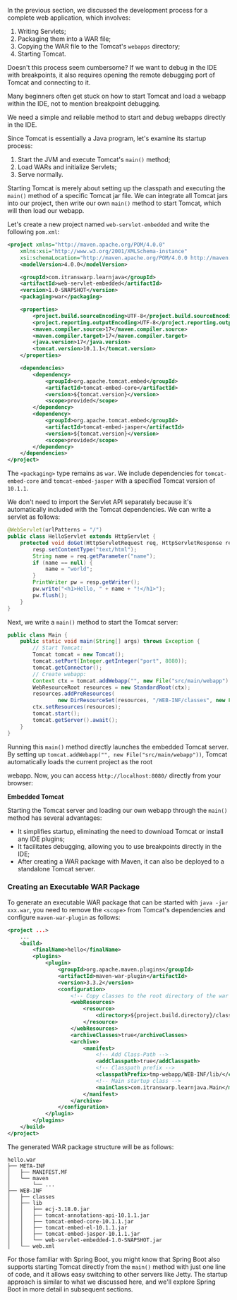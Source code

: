 In the previous section, we discussed the development process for a complete web application, which involves:

1. Writing Servlets;
2. Packaging them into a WAR file;
3. Copying the WAR file to the Tomcat's `webapps` directory;
4. Starting Tomcat.

Doesn't this process seem cumbersome? If we want to debug in the IDE with breakpoints, it also requires opening the remote debugging port of Tomcat and connecting to it.

Many beginners often get stuck on how to start Tomcat and load a webapp within the IDE, not to mention breakpoint debugging.

We need a simple and reliable method to start and debug webapps directly in the IDE.

Since Tomcat is essentially a Java program, let's examine its startup process:

1. Start the JVM and execute Tomcat's `main()` method;
2. Load WARs and initialize Servlets;
3. Serve normally.

Starting Tomcat is merely about setting up the classpath and executing the `main()` method of a specific Tomcat jar file. We can integrate all Tomcat jars into our project, then write our own `main()` method to start Tomcat, which will then load our webapp.

Let's create a new project named `web-servlet-embedded` and write the following `pom.xml`:

```xml
<project xmlns="http://maven.apache.org/POM/4.0.0"
    xmlns:xsi="http://www.w3.org/2001/XMLSchema-instance"
    xsi:schemaLocation="http://maven.apache.org/POM/4.0.0 http://maven.apache.org/xsd/maven-4.0.0.xsd">
    <modelVersion>4.0.0</modelVersion>

    <groupId>com.itranswarp.learnjava</groupId>
    <artifactId>web-servlet-embedded</artifactId>
    <version>1.0-SNAPSHOT</version>
    <packaging>war</packaging>

    <properties>
        <project.build.sourceEncoding>UTF-8</project.build.sourceEncoding>
        <project.reporting.outputEncoding>UTF-8</project.reporting.outputEncoding>
        <maven.compiler.source>17</maven.compiler.source>
        <maven.compiler.target>17</maven.compiler.target>
        <java.version>17</java.version>
        <tomcat.version>10.1.1</tomcat.version>
    </properties>

    <dependencies>
        <dependency>
            <groupId>org.apache.tomcat.embed</groupId>
            <artifactId>tomcat-embed-core</artifactId>
            <version>${tomcat.version}</version>
            <scope>provided</scope>
        </dependency>
        <dependency>
            <groupId>org.apache.tomcat.embed</groupId>
            <artifactId>tomcat-embed-jasper</artifactId>
            <version>${tomcat.version}</version>
            <scope>provided</scope>
        </dependency>
    </dependencies>
</project>
```

The `<packaging>` type remains as `war`. We include dependencies for `tomcat-embed-core` and `tomcat-embed-jasper` with a specified Tomcat version of `10.1.1`.

We don't need to import the Servlet API separately because it's automatically included with the Tomcat dependencies. We can write a servlet as follows:

```java
@WebServlet(urlPatterns = "/")
public class HelloServlet extends HttpServlet {
    protected void doGet(HttpServletRequest req, HttpServletResponse resp) throws ServletException, IOException {
        resp.setContentType("text/html");
        String name = req.getParameter("name");
        if (name == null) {
            name = "world";
        }
        PrintWriter pw = resp.getWriter();
        pw.write("<h1>Hello, " + name + "!</h1>");
        pw.flush();
    }
}
```

Next, we write a `main()` method to start the Tomcat server:

```java
public class Main {
    public static void main(String[] args) throws Exception {
        // Start Tomcat:
        Tomcat tomcat = new Tomcat();
        tomcat.setPort(Integer.getInteger("port", 8080));
        tomcat.getConnector();
        // Create webapp:
        Context ctx = tomcat.addWebapp("", new File("src/main/webapp").getAbsolutePath());
        WebResourceRoot resources = new StandardRoot(ctx);
        resources.addPreResources(
                new DirResourceSet(resources, "/WEB-INF/classes", new File("target/classes").getAbsolutePath(), "/"));
        ctx.setResources(resources);
        tomcat.start();
        tomcat.getServer().await();
    }
}
```

Running this `main()` method directly launches the embedded Tomcat server. By setting up `tomcat.addWebapp("", new File("src/main/webapp"))`, Tomcat automatically loads the current project as the root

 webapp. Now, you can access `http://localhost:8080/` directly from your browser:

**Embedded Tomcat**

Starting the Tomcat server and loading our own webapp through the `main()` method has several advantages:

- It simplifies startup, eliminating the need to download Tomcat or install any IDE plugins;
- It facilitates debugging, allowing you to use breakpoints directly in the IDE;
- After creating a WAR package with Maven, it can also be deployed to a standalone Tomcat server.

### Creating an Executable WAR Package

To generate an executable WAR package that can be started with `java -jar xxx.war`, you need to remove the `<scope>` from Tomcat's dependencies and configure `maven-war-plugin` as follows:

```xml
<project ...>
    ...
    <build>
        <finalName>hello</finalName>
        <plugins>
            <plugin>
                <groupId>org.apache.maven.plugins</groupId>
                <artifactId>maven-war-plugin</artifactId>
                <version>3.3.2</version>
                <configuration>
                    <!-- Copy classes to the root directory of the war package -->
                    <webResources>
                        <resource>
                            <directory>${project.build.directory}/classes</directory>
                        </resource>
                    </webResources>
                    <archiveClasses>true</archiveClasses>
                    <archive>
                        <manifest>
                            <!-- Add Class-Path -->
                            <addClasspath>true</addClasspath>
                            <!-- Classpath prefix -->
                            <classpathPrefix>tmp-webapp/WEB-INF/lib/</classpathPrefix>
                            <!-- Main startup class -->
                            <mainClass>com.itranswarp.learnjava.Main</mainClass>
                        </manifest>
                    </archive>
                </configuration>
            </plugin>
        </plugins>
    </build>
</project>
```

The generated WAR package structure will be as follows:

```
hello.war
├── META-INF
│   ├── MANIFEST.MF
│   └── maven
│       └── ...
├── WEB-INF
│   ├── classes
│   ├── lib
│   │   ├── ecj-3.18.0.jar
│   │   ├── tomcat-annotations-api-10.1.1.jar
│   │   ├── tomcat-embed-core-10.1.1.jar
│   │   ├── tomcat-embed-el-10.1.1.jar
│   │   ├── tomcat-embed-jasper-10.1.1.jar
│   │   └── web-servlet-embedded-1.0-SNAPSHOT.jar
│   └── web.xml
```

For those familiar with Spring Boot, you might know that Spring Boot also supports starting Tomcat directly from the `main()` method with just one line of code, and it allows easy switching to other servers like Jetty. The startup approach is similar to what we discussed here, and we'll explore Spring Boot in more detail in subsequent sections.